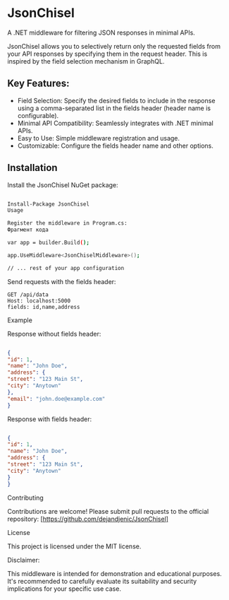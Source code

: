 # JsonChisel

A .NET middleware for filtering JSON responses in minimal APIs.

JsonChisel allows you to selectively return only the requested fields from your API responses by specifying them in the request header. This is inspired by the field selection mechanism in GraphQL.

## Key Features:

- Field Selection: Specify the desired fields to include in the response using a comma-separated list in the fields header (header name is configurable).
- Minimal API Compatibility: Seamlessly integrates with .NET minimal APIs.
- Easy to Use: Simple middleware registration and usage.
- Customizable: Configure the fields header name and other options.

## Installation

Install the JsonChisel NuGet package:

```Bash

Install-Package JsonChisel
Usage

Register the middleware in Program.cs:
Фрагмент кода

var app = builder.Build();

app.UseMiddleware<JsonChiselMiddleware>();

// ... rest of your app configuration
```

Send requests with the fields header:

```curl
GET /api/data
Host: localhost:5000
fields: id,name,address
```

Example

Response without fields header:

```JSON

{
"id": 1,
"name": "John Doe",
"address": {
"street": "123 Main St",
"city": "Anytown"
},
"email": "john.doe@example.com"
}
```

Response with fields header:

```JSON

{
"id": 1,
"name": "John Doe",
"address": {
"street": "123 Main St",
"city": "Anytown"
}
}
```

Contributing

Contributions are welcome! Please submit pull requests to the official repository: [https://github.com/dejandjenic/JsonChisel]

License

This project is licensed under the MIT license.

Disclaimer:

This middleware is intended for demonstration and educational purposes. It's recommended to carefully evaluate its suitability and security implications for your specific use case.
